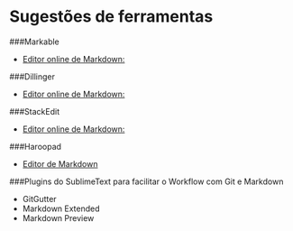 # Sugestões de ferramentas

###Markable

* [Editor online de Markdown:](http://markable.in/)

###Dillinger

* [Editor online de Markdown:](http://dillinger.io/)

###StackEdit

* [Editor online de Markdown:](https://stackedit.io/) 

###Haroopad

* [Editor de Markdown](http://woliveiras.com.br/posts/haroopad-um-editor-markdown-maneiro/)

###Plugins do SublimeText para facilitar o Workflow com Git e Markdown

* GitGutter
* Markdown Extended
* Markdown Preview
